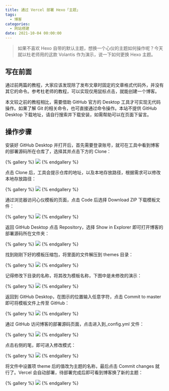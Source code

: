 ```yaml
---
title: 通过 Vercel 部署 Hexo「主题」
tags:
  - 博客
categories:
  - 网站搭建
date: 2021-10-04 00:00:00
---
```


> 如果不喜欢 Hexo 自带的默认主题，想换一个心仪的主题如何操作呢？今天就以杜老师用的这款 Volantis 作为演示，说一下如何更换 Hexo 主题。

<!-- more -->

## 写在前面

通过前两篇的教程，大家应该发现除了发布文章时固定的文章格式代码外，并没有其它的命令。参考杜老师的教程，可以实现仅用鼠标点击，就能创建一个博客。

本文较之前的教程相比，需要借助 GitHub 官方的 Desktop 工具才可实现无代码操作。如果了解 Git 的相关命令，也可直接通过命令操作。本站不提供  GitHub Desktop 下载地址，请自行搜索并下载安装，如需帮助可以在页面下留言。

## 操作步骤

安装好 GitHub Desktop 并打开后，首先需要登录账号，就可在工具中看到博客的部署源码所在仓库了，选择其并点击下方的 Clone：

{% gallery %}
![](https://cdn.dusays.com/2021/10/389-1.jpg/1)
{% endgallery %}

点击 Clone 后，工具会提示仓库的地址，以及本地存放路径，根据需求可以修改本地存放路径：

{% gallery %}
![](https://cdn.dusays.com/2021/10/389-2.jpg/1)
{% endgallery %}

通过浏览器访问心仪模板的页面，点击 Code 后选择 Download ZIP 下载模板文件：

{% gallery %}
![](https://cdn.dusays.com/2021/10/389-3.jpg/1)
{% endgallery %}

返回 GitHub Desktop 点击 Repository，选择 Show in Explorer 即可打开博客的部署源码所在文件夹：

{% gallery %}
![](https://cdn.dusays.com/2021/10/389-4.jpg/1)
{% endgallery %}

找到刚刚下好的模板压缩包，将里面的文件解压到 themes 目录：

{% gallery %}
![](https://cdn.dusays.com/2021/10/389-5.jpg/1)
{% endgallery %}

记得修改下目录的名称，将其改为模板名称，下图中是未修改的演示：

{% gallery %}
![](https://cdn.dusays.com/2021/10/389-6.jpg/1)
{% endgallery %}

返回到 GitHub Desktop，在图示的位置输入任意字符，点击 Commit to master 即可将模板文件上传至 GitHub：

{% gallery %}
![](https://cdn.dusays.com/2021/10/389-7.jpg/1)
{% endgallery %}

通过 GitHub 访问博客的部署源码页面，点击进入到_config.yml 文件：

{% gallery %}
![](https://cdn.dusays.com/2021/10/389-8.jpg/1)
{% endgallery %}

点击右侧的笔，即可进入修改模式：

{% gallery %}
![](https://cdn.dusays.com/2021/10/389-9.jpg/1)
{% endgallery %}

将文件中设置项 theme 后的值改为主题的名称，最后点击 Commit changes 就行了。Vercel 会自动部署，待部署完成后即可看到博客换了新的主题：

{% gallery %}
![](https://cdn.dusays.com/2021/10/389-10.jpg/1)
{% endgallery %}

